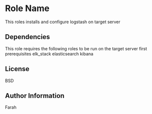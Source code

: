 Role Name
=========

This roles installs and configure logstash on target server

Dependencies
------------

This role requires the following roles to be run on the target server first</br>
prerequisites
elk_stack
elasticsearch
kibana

License
-------

BSD

Author Information
------------------

Farah

